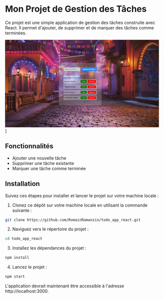 # Mon Projet de Gestion des Tâches
Ce projet est une simple application de gestion des tâches construite avec React. Il permet d'ajouter, de supprimer et de marquer des tâches comme terminées.

![Capture d'écran de l'application](./public/capture-appli.png)]

## Fonctionnalités
- Ajouter une nouvelle tâche
- Supprimer une tâche existante
- Marquer une tâche comme terminée

## Installation
Suivez ces étapes pour installer et lancer le projet sur votre machine locale :

1. Clonez ce dépôt sur votre machine locale en utilisant la commande suivante :
```bash
git clone https://github.com/RomainRamanzin/todo_app_react.git
```

2. Naviguez vers le répertoire du projet :
```bash
cd todo_app_react
```

3. Installez les dépendances du projet :
```bash
npm install
```

4. Lancez le projet :
```bash
npm start
```

L'application devrait maintenant être accessible à l'adresse http://localhost:3000.
